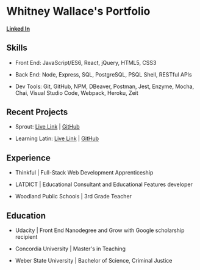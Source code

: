 # Whitney Wallace's Portfolio

#### [Linked In](https://www.linkedin.com/in/whitneysamwallace/)

## Skills

* Front End: JavaScript/ES6, React, jQuery, HTML5, CSS3

* Back End: Node, Express, SQL, PostgreSQL, PSQL Shell, RESTful APIs

* Dev Tools: Git, GitHub, NPM, DBeaver, Postman, Jest, Enzyme, Mocha, Chai, Visual Studio Code, Webpack, Heroku, Zeit

## Recent Projects

* Sprout: [Live Link](https://sprout-app.now.sh/) | [GitHub](https://github.com/thinkful-ei-emu/ZOMGPOW-Client)

* Learning Latin: [Live Link](https://w-a-a-learning-latin.now.sh/register) | [GitHub](https://github.com/WhitneySamWallace/spaced-repetition)

## Experience

* Thinkful | Full-Stack Web Development Apprenticeship 

* LATDICT | Educational Consultant and Educational Features developer 

* Woodland Public Schools | 3rd Grade Teacher

## Education

* Udacity | Front End Nanodegree and Grow with Google scholarship recipient

* Concordia University | Master's in Teaching

* Weber State University | Bachelor of Science, Criminal Justice
